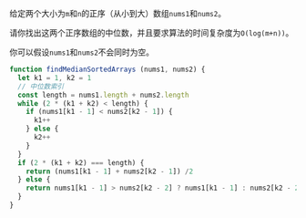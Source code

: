 给定两个大小为`m`和`n`的正序（从小到大）数组`nums1`和`nums2`。

请你找出这两个正序数组的中位数，并且要求算法的时间复杂度为`O(log(m+n))`。

你可以假设`nums1`和`nums2`不会同时为空。

```js
function findMedianSortedArrays (nums1, nums2) {
  let k1 = 1, k2 = 1
  // 中位数索引
  const length = nums1.length + nums2.length
  while (2 * (k1 + k2) < length) {
    if (nums1[k1 - 1] < nums2[k2 - 1]) {
      k1++
    } else {
      k2++
    }
  }
  if (2 * (k1 + k2) === length) {
    return (nums1[k1 - 1] + nums2[k2 - 1]) /2
  } else {
    return nums1[k1 - 1] > nums2[k2 - 2] ? nums1[k1 - 1] : nums2[k2 - 2]
  }
}
```
